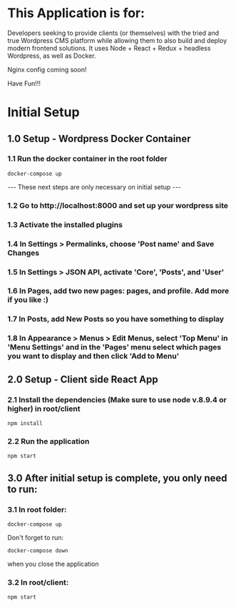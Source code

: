 # This Application is for:

Developers seeking to provide clients (or themselves) with the tried and true Wordpress CMS platform while allowing them to also build and deploy modern frontend solutions.  It uses Node + React + Redux + headless Wordpress, as well as Docker.
  
Nginx config coming soon!  
  
Have Fun!!!  
  
  
# Initial Setup  
  
  
## 1.0 Setup - Wordpress Docker Container

### 1.1 Run the docker container in the root folder
```
docker-compose up
```

--- These next steps are only necessary on initial setup ---
### 1.2 Go to http://localhost:8000 and set up your wordpress site

### 1.3 Activate the installed plugins

### 1.4 In Settings > Permalinks, choose 'Post name' and Save Changes

### 1.5 In Settings > JSON API, activate 'Core', 'Posts', and 'User'

### 1.6 In Pages, add two new pages: pages, and profile.  Add more if you like :)

### 1.7 In Posts, add New Posts so you have something to display

### 1.8 In Appearance > Menus > Edit Menus, select 'Top Menu' in 'Menu Settings' and in the 'Pages' menu select which pages you want to display and then click 'Add to Menu'


## 2.0 Setup - Client side React App

### 2.1 Install the dependencies (Make sure to use node v.8.9.4 or higher) in root/client
```
npm install
```

### 2.2 Run the application
```
npm start
```

## 3.0 After initial setup is complete, you only need to run:

### 3.1 In root folder:
```
docker-compose up
```

Don't forget to run:
```
docker-compose down
```
when you close the application

### 3.2 In root/client:
```
npm start
```
